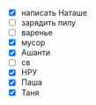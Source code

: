 - [x] написать Наташе
- [ ] зарядить пилу
- [ ] варенье
- [x] мусор
- [x] Ашанти
- [ ] св
- [x] НРУ
- [x] Паша
- [x] Таня
